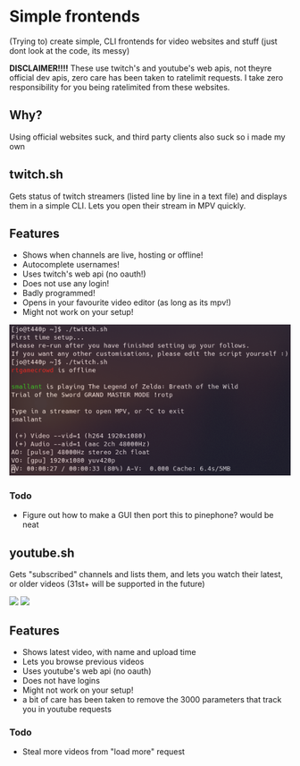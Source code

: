 # Simple frontends
(Trying to) create simple, CLI frontends for video websites and stuff
(just dont look at the code, its messy)

**DISCLAIMER!!!!** These use twitch's and youtube's web apis, not theyre official dev apis, zero care has been taken to ratelimit requests. I take zero responsibility for you being ratelimited from these websites.

## Why?
Using official websites suck, and third party clients also suck so i made my own
## twitch.sh

Gets status of twitch streamers (listed line by line in a text file) and displays them in a simple CLI. Lets you open their stream in MPV quickly.

## Features
- Shows when channels are live, hosting or offline!
- Autocomplete usernames!
- Uses twitch's web api (no oauth!)
- Does not use any login!
- Badly programmed!
- Opens in your favourite video editor (as long as its mpv!)
- Might not work on your setup!

![](https://raw.githubusercontent.com/j0lol/simplefrontends/main/twitchscreenshot.png)

### Todo
- Figure out how to make a GUI then port this to pinephone? would be neat

## youtube.sh

Gets "subscribed" channels and lists them, and lets you watch their latest, or older videos (31st+ will be supported in the future)

![](https://media.discordapp.net/attachments/675257567219548160/787350025285271572/ytchannels.png)
![](https://media.discordapp.net/attachments/675257567219548160/787350026779230248/ytvideos.png)

## Features
- Shows latest video, with name and upload time
- Lets you browse previous videos
- Uses youtube's web api (no oauth)
- Does not have logins
- Might not work on your setup!
- a bit of care has been taken to remove the 3000 parameters that track you in youtube requests
### Todo
- Steal more videos from "load more" request
